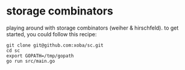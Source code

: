 # storage combinators

playing around with storage combinators (weiher & hirschfeld). to get started, you could follow this recipe:
```
git clone git@github.com:xoba/sc.git
cd sc
export GOPATH=/tmp/gopath
go run src/main.go
```
